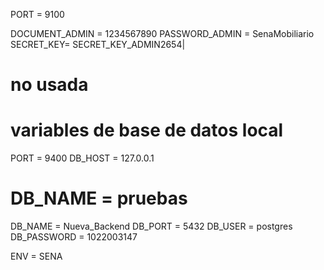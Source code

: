 PORT = 9100

DOCUMENT_ADMIN = 1234567890
PASSWORD_ADMIN = SenaMobiliario
SECRET_KEY= SECRET_KEY_ADMIN2654|

# no usada

# variables de base de datos local
PORT = 9400
DB_HOST = 127.0.0.1

# DB_NAME = pruebas
DB_NAME = Nueva_Backend
DB_PORT = 5432
DB_USER = postgres
DB_PASSWORD = 1022003147

ENV = SENA
